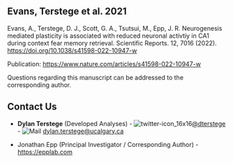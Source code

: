 ## Evans, Terstege et al. 2021

Evans, A., Terstege, D. J., Scott, G. A., Tsutsui, M., Epp, J. R. Neurogenesis mediated plasticity is associated with reduced neuronal activtiy in CA1 during context fear memory retrieval. Scientific Reports. 12, 7016 (2022). https://doi.org/10.1038/s41598-022-10947-w

Publication: https://www.nature.com/articles/s41598-022-10947-w


Questions regarding this manuscript can be addressed to the corresponding author.

## Contact Us

- **Dylan Terstege** (Developed Analyses) - ![twitter-icon_16x16](https://user-images.githubusercontent.com/44174532/113163958-e3d3e400-91fd-11eb-8d79-17906d8d3f25.png)[@dterstege](https://twitter.com/dterstege) - ![Mail](https://user-images.githubusercontent.com/44174532/113164412-50e77980-91fe-11eb-9282-dd83852578ce.png)
<dylan.terstege@ucalgary.ca>

- Jonathan Epp (Principal Investigator / Corresponding Author) - https://epplab.com
